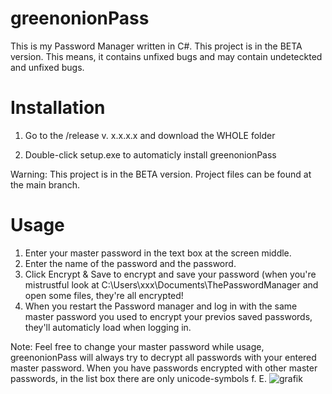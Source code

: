 # greenonionPass

This is my Password Manager written in C#.
This project is in the BETA version. This means,
it contains unfixed bugs and may contain undeteckted and unfixed bugs.

# Installation
1. Go to the /release v. x.x.x.x and download the WHOLE folder

2. Double-click setup.exe to automaticly install greenonionPass

Warning: This project is in the BETA version. Project files can be found at the main branch.

# Usage

1. Enter your master password in the text box at the screen middle.
2. Enter the name of the password and the password.
3. Click Encrypt & Save to encrypt and save your password (when you're mistrustful look at C:\Users\xxx\Documents\ThePasswordManager and open some files, they're all encrypted!
4. When you restart the Password manager and log in with the same master password you used to encrypt your previos saved passwords, they'll automaticly load when logging in.

Note: Feel free to change your master password while usage, greenonionPass will always try to decrypt all passwords with your entered master password. When you have passwords encrypted with other master passwords, in the list box there are only unicode-symbols f. E. ![grafik](https://user-images.githubusercontent.com/103243402/188204735-610c3220-726a-419f-8db6-e8ce77a5ca61.png)
